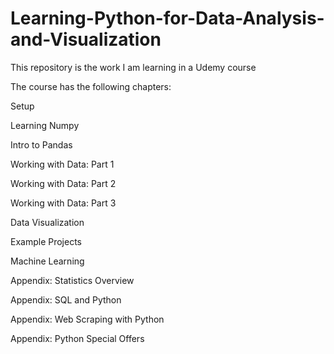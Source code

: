 # Learning-Python-for-Data-Analysis-and-Visualization

This repository is the work I am learning in a Udemy course

The course has the following chapters:

Setup

Learning Numpy

Intro to Pandas

Working with Data: Part 1

Working with Data: Part 2

Working with Data: Part 3

Data Visualization

Example Projects

Machine Learning

Appendix: Statistics Overview

Appendix: SQL and Python

Appendix: Web Scraping with Python

Appendix: Python Special Offers
